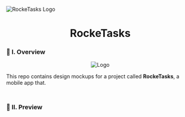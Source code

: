 ![RockeTasks Logo](https://github.com/m3mentomor1/RockeTasks-Design/assets/95956735/02f74d2e-9b9c-4625-a6be-25fe2a369b3d)<div align="center">
  <h1>RockeTasks</h1>
</div>

### 🧐 I. Overview
<div align="center">
  <img src="https://github.com/m3mentomor1/RockeTasks-Design/assets/95956735/d8b1283d-c7bf-468a-99f1-0b566ffe914c" alt="Logo">
</div>

This repo contains design mockups for a project called **RockeTasks**, a mobile app that.
<br><br>
##

### 👀 II. Preview
